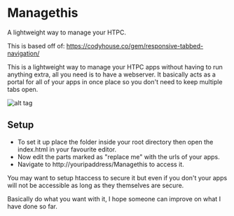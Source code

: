 # Managethis
A lightweight way to manage your HTPC.

This is based off of: https://codyhouse.co/gem/responsive-tabbed-navigation/

This is a lightweight way to manage your HTPC apps without having to run anything extra, all you need is to have a webserver. It basically acts as a portal for all of your apps in once place so you don't need to keep multiple tabs open.

![alt tag](http://i.imgur.com/ncX2jU3.jpg)

## Setup

- To set it up place the folder inside your root directory then open the index.html in your favourite editor.
- Now edit the parts marked as "replace me" with the urls of your apps.
- Navigate to http://youripaddress/Managethis to access it.

You may want to setup htaccess to secure it but even if you don't your apps will not be accessible as long as they themselves are secure.

Basically do what you want with it, I hope someone can improve on what I have done so far.
